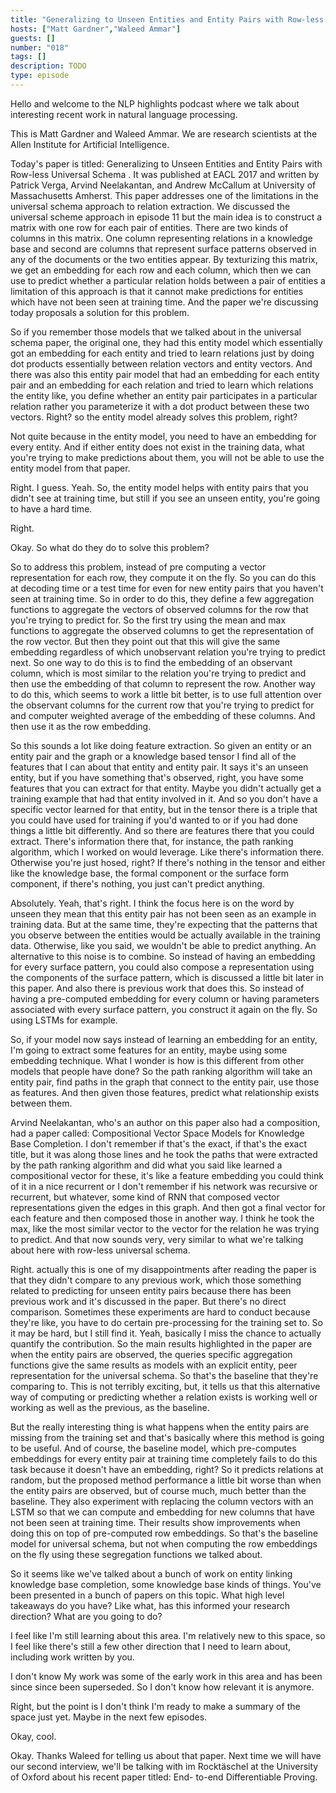 ```yaml
---
title: "Generalizing to Unseen Entities and Entity Pairs with Row-less Universal Schema"
hosts: ["Matt Gardner","Waleed Ammar"]
guests: []
number: "018"
tags: []
description: TODO
type: episode
---
```


<turn speaker="Matt Gardner" timestamp="00:00">

Hello and welcome to the NLP highlights podcast where we talk about interesting recent work in
natural language processing.

</turn>


<turn speaker="Waleed Ammar" timestamp="00:06">

This is Matt Gardner and Waleed Ammar. We are research scientists at the Allen Institute for
Artificial Intelligence.

</turn>


<turn speaker="Waleed Ammar" timestamp="00:11">

Today's paper is titled: Generalizing to Unseen Entities and Entity Pairs with Row-less Universal
Schema . It was published at EACL 2017 and written by Patrick Verga, Arvind Neelakantan, and Andrew
McCallum at University of Massachusetts Amherst. This paper addresses one of the limitations in the
universal schema approach to relation extraction. We discussed the universal scheme approach in
episode 11 but the main idea is to construct a matrix with one row for each pair of entities. There
are two kinds of columns in this matrix. One column representing relations in a knowledge base and
second are columns that represent surface patterns observed in any of the documents or the two
entities appear. By texturizing this matrix, we get an embedding for each row and each column, which
then we can use to predict whether a particular relation holds between a pair of entities a
limitation of this approach is that it cannot make predictions for entities which have not been seen
at training time. And the paper we're discussing today proposals a solution for this problem.

</turn>


<turn speaker="Matt Gardner" timestamp="01:18">

So if you remember those models that we talked about in the universal schema paper, the original
one, they had this entity model which essentially got an embedding for each entity and tried to
learn relations just by doing dot products essentially between relation vectors and entity vectors.
And there was also this entity pair model that had an embedding for each entity pair and an
embedding for each relation and tried to learn which relations the entity like, you define whether
an entity pair participates in a particular relation rather you parameterize it with a dot product
between these two vectors. Right? so the entity model already solves this problem, right?

</turn>


<turn speaker="Waleed Ammar" timestamp="02:00">

Not quite because in the entity model, you need to have an embedding for every entity. And if either
entity does not exist in the training data, what you're trying to make predictions about them, you
will not be able to use the entity model from that paper.

</turn>


<turn speaker="Matt Gardner" timestamp="02:16">

Right. I guess. Yeah. So, the entity model helps with entity pairs that you didn't see at training
time, but still if you see an unseen entity, you're going to have a hard time.

</turn>


<turn speaker="Waleed Ammar" timestamp="02:29">

Right.

</turn>


<turn speaker="Matt Gardner" timestamp="02:30">

Okay. So what do they do to solve this problem?

</turn>


<turn speaker="Waleed Ammar" timestamp="02:34">

So to address this problem, instead of pre computing a vector representation for each row, they
compute it on the fly. So you can do this at decoding time or a test time for even for new entity
pairs that you haven't seen at training time. So in order to do this, they define a few aggregation
functions to aggregate the vectors of observed columns for the row that you're trying to predict
for. So the first try using the mean and max functions to aggregate the observed columns to get the
representation of the row vector. But then they point out that this will give the same embedding
regardless of which unobservant relation you're trying to predict next. So one way to do this is to
find the embedding of an observant column, which is most similar to the relation you're trying to
predict and then use the embedding of that column to represent the row. Another way to do this,
which seems to work a little bit better, is to use full attention over the observant columns for the
current row that you're trying to predict for and computer weighted average of the embedding of
these columns. And then use it as the row embedding.

</turn>


<turn speaker="Matt Gardner" timestamp="03:48">

So this sounds a lot like doing feature extraction. So given an entity or an entity pair and the
graph or a knowledge based tensor I find all of the features that I can about that entity and entity
pair. It says it's an unseen entity, but if you have something that's observed, right, you have some
features that you can extract for that entity. Maybe you didn't actually get a training example that
had that entity involved in it. And so you don't have a specific vector learned for that entity, but
in the tensor there is a triple that you could have used for training if you'd wanted to or if you
had done things a little bit differently. And so there are features there that you could extract.
There's information there that, for instance, the path ranking algorithm, which I worked on would
leverage. Like there's information there. Otherwise you're just hosed, right? If there's nothing in
the tensor and either like the knowledge base, the formal component or the surface form component,
if there's nothing, you just can't predict anything.

</turn>


<turn speaker="Waleed Ammar" timestamp="04:47">

Absolutely. Yeah, that's right. I think the focus here is on the word by unseen they mean that this
entity pair has not been seen as an example in training data. But at the same time, they're
expecting that the patterns that you observe between the entities would be actually available in the
training data. Otherwise, like you said, we wouldn't be able to predict anything. An alternative to
this noise is to combine. So instead of having an embedding for every surface pattern, you could
also compose a representation using the components of the surface pattern, which is discussed a
little bit later in this paper. And also there is previous work that does this. So instead of having
a pre-computed embedding for every column or having parameters associated with every surface
pattern, you construct it again on the fly. So using LSTMs for example.

</turn>


<turn speaker="Matt Gardner" timestamp="05:46">

So, if your model now says instead of learning an embedding for an entity, I'm going to extract some
features for an entity, maybe using some embedding technique. What I wonder is how is this different
from other models that people have done? So the path ranking algorithm will take an entity pair,
find paths in the graph that connect to the entity pair, use those as features. And then given those
features, predict what relationship exists between them.

</turn>


<turn speaker="Matt Gardner" timestamp="06:14">

Arvind Neelakantan, who's an author on this paper also had a composition, had a paper called:
Compositional Vector Space Models for Knowledge Base Completion. I don't remember if that's the
exact, if that's the exact title, but it was along those lines and he took the paths that were
extracted by the path ranking algorithm and did what you said like learned a compositional vector
for these, it's like a feature embedding you could think of it in a nice recurrent or I don't
remember if his network was recursive or recurrent, but whatever, some kind of RNN that composed
vector representations given the edges in this graph. And then got a final vector for each feature
and then composed those in another way. I think he took the max, like the most similar vector to the
vector for the relation he was trying to predict. And that now sounds very, very similar to what
we're talking about here with row-less universal schema.

</turn>


<turn speaker="Waleed Ammar" timestamp="07:10">

Right. actually this is one of my disappointments after reading the paper is that they didn't
compare to any previous work, which those something related to predicting for unseen entity pairs
because there has been previous work and it's discussed in the paper. But there's no direct
comparison. Sometimes these experiments are hard to conduct because they're like, you have to do
certain pre-processing for the training set to. So it may be hard, but I still find it. Yeah,
basically I miss the chance to actually quantify the contribution. So the main results highlighted
in the paper are when the entity pairs are observed, the queries specific aggregation functions give
the same results as models with an explicit entity, peer representation for the universal schema. So
that's the baseline that they're comparing to. This is not terribly exciting, but, it tells us that
this alternative way of computing or predicting whether a relation exists is working well or working
as well as the previous, as the baseline.

</turn>


<turn speaker="Waleed Ammar" timestamp="08:21">

But the really interesting thing is what happens when the entity pairs are missing from the training
set and that's basically where this method is going to be useful. And of course, the baseline model,
which pre-computes embeddings for every entity pair at training time completely fails to do this
task because it doesn't have an embedding, right? So it predicts relations at random, but the
proposed method performance a little bit worse than when the entity pairs are observed, but of
course much, much better than the baseline. They also experiment with replacing the column vectors
with an LSTM so that we can compute and embedding for new columns that have not been seen at
training time. Their results show improvements when doing this on top of pre-computed row
embeddings. So that's the baseline model for universal schema, but not when computing the row
embeddings on the fly using these segregation functions we talked about.

</turn>


<turn speaker="Matt Gardner" timestamp="09:20">

So it seems like we've talked about a bunch of work on entity linking knowledge base completion,
some knowledge base kinds of things. You've been presented in a bunch of papers on this topic. What
high level takeaways do you have? Like what, has this informed your research direction? What are you
going to do?

</turn>


<turn speaker="Waleed Ammar" timestamp="09:41">

I feel like I'm still learning about this area. I'm relatively new to this space, so I feel like
there's still a few other direction that I need to learn about, including work written by you.

</turn>


<turn speaker="Matt Gardner" timestamp="09:55">

I don't know My work was some of the early work in this area and has been since since been
superseded. So I don't know how relevant it is anymore.

</turn>


<turn speaker="Waleed Ammar" timestamp="10:03">

Right, but the point is I don't think I'm ready to make a summary of the space just yet. Maybe in
the next few episodes.

</turn>


<turn speaker="Matt Gardner" timestamp="10:11">

Okay, cool.

</turn>


<turn speaker="Matt Gardner" timestamp="10:14">

Okay. Thanks Waleed for telling us about that paper. Next time we will have our second interview,
we'll be talking with im Rocktäschel at the University of Oxford about his recent paper titled: End-
to-end Differentiable Proving.

</turn>

